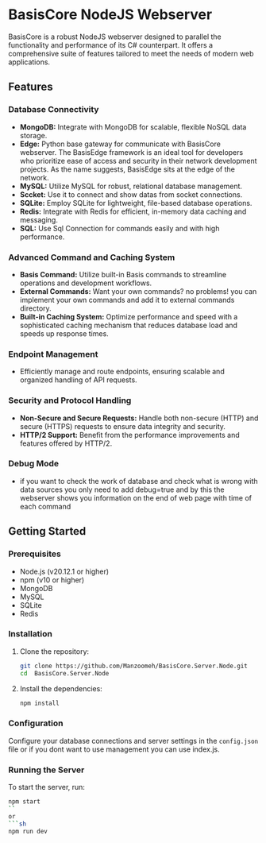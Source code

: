 # BasisCore NodeJS Webserver

BasisCore is a robust NodeJS webserver designed to parallel the functionality and performance of its C# counterpart. It offers a comprehensive suite of features tailored to meet the needs of modern web applications.

## Features

### Database Connectivity
- **MongoDB:** Integrate with MongoDB for scalable, flexible NoSQL data storage.
- **Edge:** Python base gateway for communicate with BasisCore webserver. The BasisEdge framework is an ideal tool for developers who prioritize ease of access and security in their network development projects. As the name suggests, BasisEdge sits at the edge of the network.
- **MySQL:** Utilize MySQL for robust, relational database management.
- **Sccket:** Use it to connect and show datas from socket connections.
- **SQLite:** Employ SQLite for lightweight, file-based database operations.
- **Redis:** Integrate with Redis for efficient, in-memory data caching and messaging.
- **SQL:** Use Sql Connection for commands easily and with high performance.

### Advanced Command and Caching System
- **Basis Command:** Utilize built-in Basis commands to streamline operations and development workflows.
- **External Commands:** Want your own commands? no problems! you can implement your own commands and add it to external commands directory.
- **Built-in Caching System:** Optimize performance and speed with a sophisticated caching mechanism that reduces database load and speeds up response times.

### Endpoint Management
- Efficiently manage and route endpoints, ensuring scalable and organized handling of API requests.

### Security and Protocol Handling
- **Non-Secure and Secure Requests:** Handle both non-secure (HTTP) and secure (HTTPS) requests to ensure data integrity and security.
- **HTTP/2 Support:** Benefit from the performance improvements and features offered by HTTP/2.
### Debug Mode 
- if you want to check the work of database and check what is wrong with data sources you only need to add debug=true and by this the webserver shows you information on the end of web page with time of each command
## Getting Started

### Prerequisites
- Node.js (v20.12.1 or higher)
- npm (v10 or higher)
- MongoDB
- MySQL
- SQLite
- Redis

### Installation

1. Clone the repository:
    ```sh
    git clone https://github.com/Manzoomeh/BasisCore.Server.Node.git
    cd  BasisCore.Server.Node
    ```

2. Install the dependencies:
    ```sh
    npm install
    ```

### Configuration
Configure your database connections and server settings in the `config.json` file or if you dont want to use management you can use index.js.

### Running the Server

To start the server, run:
```sh
npm start
``
or
```sh
npm run dev
